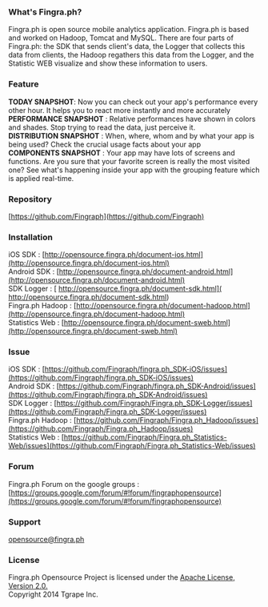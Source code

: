 ### **What's Fingra.ph?**
Fingra.ph is open source mobile analytics application. Fingra.ph is based and worked on Hadoop, Tomcat and MySQL. There are four parts of Fingra.ph: the SDK that sends client's data, the Logger that collects this data from clients, the Hadoop regathers this data from the Logger, and the Statistic WEB visualize and show these information to users.

### **Feature**
**TODAY SNAPSHOT**: Now you can	check out your app's performance every other hour. It helps you to react more instantly and more accurately  
**PERFORMANCE SNAPSHOT** : Relative performances have shown in colors and shades. Stop trying to read the data, just perceive it.  
**DISTRIBUTION SNAPSHOT** : When, where, whom and by what your app is being used? Check the crucial usage facts about your app  
**COMPONENTS SNAPSHOT** : Your app may have lots of screens and functions. Are you sure that your favorite screen is really the most visited one? See what's happening inside your app with the grouping feature which is applied real-time.  

### **Repository**
[https://github.com/Fingraph](https://github.com/Fingraph)

### **Installation**
iOS SDK : [http://opensource.fingra.ph/document-ios.html](http://opensource.fingra.ph/document-ios.html)  
Android SDK : [http://opensource.fingra.ph/document-android.html](http://opensource.fingra.ph/document-android.html)  
SDK Logger : [ http://opensource.fingra.ph/document-sdk.html]( http://opensource.fingra.ph/document-sdk.html)  
Fingra.ph Hadoop : [http://opensource.fingra.ph/document-hadoop.html](http://opensource.fingra.ph/document-hadoop.html)  
Statistics Web : [http://opensource.fingra.ph/document-sweb.html](http://opensource.fingra.ph/document-sweb.html)  

### **Issue**
iOS SDK : [https://github.com/Fingraph/fingra.ph_SDK-iOS/issues](https://github.com/Fingraph/fingra.ph_SDK-iOS/issues)  
Android SDK : [https://github.com/Fingraph/fingra.ph_SDK-Android/issues](https://github.com/Fingraph/fingra.ph_SDK-Android/issues)  
SDK Logger : [https://github.com/Fingraph/Fingra.ph_SDK-Logger/issues](https://github.com/Fingraph/Fingra.ph_SDK-Logger/issues)  
Fingra.ph Hadoop : [https://github.com/Fingraph/Fingra.ph_Hadoop/issues](https://github.com/Fingraph/Fingra.ph_Hadoop/issues)  
Statistics Web : [https://github.com/Fingraph/Fingra.ph_Statistics-Web/issues](https://github.com/Fingraph/Fingra.ph_Statistics-Web/issues)  

### **Forum**  
Fingra.ph Forum on the google groups : [https://groups.google.com/forum/#!forum/fingraphopensource](https://groups.google.com/forum/#!forum/fingraphopensource)  

### **Support**
opensource@fingra.ph  

### **License**
Fingra.ph Opensource Project is licensed under the [Apache License, Version 2.0.](http://www.apache.org/licenses/LICENSE-2.0)  
Copyright 2014 Tgrape Inc.
